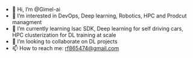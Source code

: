 - 👋 Hi, I’m @Gimel-ai
- 👀 I’m interested in DevOps, Deep learning, Robotics, HPC and Prodcut managment 
- 🌱 I’m currently learning Isac SDK, Deep learning for self driving cars, HPC clusterization for DL training at scale 
- 💞️ I’m looking to collaborate on DL projects 
- 📫 How to reach me: rf865474@gmail.com 

<!---
Gimel-ai/Gimel-ai is a ✨ special ✨ repository because its `README.md` (this file) appears on your GitHub profile.
You can click the Preview link to take a look at your changes.
--->
